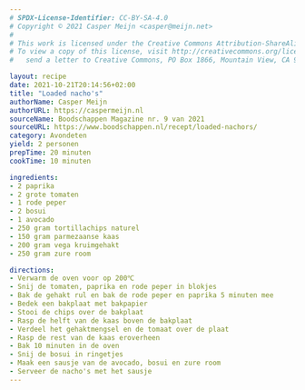 ```yaml
---
# SPDX-License-Identifier: CC-BY-SA-4.0
# Copyright © 2021 Casper Meijn <casper@meijn.net>
# 
# This work is licensed under the Creative Commons Attribution-ShareAlike 4.0 International License. 
# To view a copy of this license, visit http://creativecommons.org/licenses/by-sa/4.0/ or 
#   send a letter to Creative Commons, PO Box 1866, Mountain View, CA 94042, USA.

layout: recipe
date: 2021-10-21T20:14:56+02:00
title: "Loaded nacho's"
authorName: Casper Meijn
authorURL: https://caspermeijn.nl
sourceName: Boodschappen Magazine nr. 9 van 2021
sourceURL: https://www.boodschappen.nl/recept/loaded-nachors/
category: Avondeten
yield: 2 personen
prepTime: 20 minuten
cookTime: 10 minuten

ingredients:
- 2 paprika
- 2 grote tomaten
- 1 rode peper
- 2 bosui
- 1 avocado
- 250 gram tortillachips naturel
- 150 gram parmezaanse kaas
- 200 gram vega kruimgehakt
- 250 gram zure room

directions:
- Verwarm de oven voor op 200℃
- Snij de tomaten, paprika en rode peper in blokjes
- Bak de gehakt rul en bak de rode peper en paprika 5 minuten mee
- Bedek een bakplaat met bakpapier
- Stooi de chips over de bakplaat
- Rasp de helft van de kaas boven de bakplaat
- Verdeel het gehaktmengsel en de tomaat over de plaat
- Rasp de rest van de kaas eroverheen
- Bak 10 minuten in de oven
- Snij de bosui in ringetjes
- Maak een sausje van de avocado, bosui en zure room
- Serveer de nacho's met het sausje
---
```

